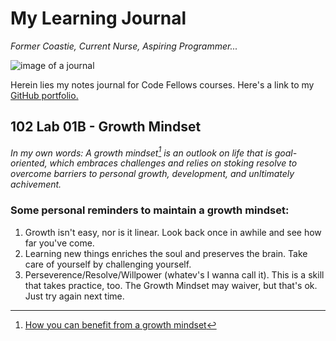 # My Learning Journal
_Former Coastie, Current Nurse, Aspiring Programmer..._

![image of a journal](https://encrypted-tbn0.gstatic.com/images?q=tbn:ANd9GcRCeTsOpZXh1DM1Xx1EZF19jRY3zo3NexiGVg&usqp=CAU)


Herein lies my notes journal for Code Fellows courses.
Here's a link to my [GitHub portfolio.](https://github.com/johnnybackus)

## 102 Lab 01B - Growth Mindset
_In my own words: A growth mindset[^1] is an outlook on life that is goal-oriented, which embraces challenges and relies on stoking resolve to overcome barriers to personal growth, development, and unltimately achivement._
### Some personal reminders to maintain a growth mindset:
1. Growth isn't easy, nor is it linear. Look back once in awhile and see how far you've come.
2. Learning new things enriches the soul and preserves the brain. Take care of yourself by challenging yourself.
3. Perseverence/Resolve/Willpower (whatev's I wanna call it). This is a skill that takes practice, too. The Growth Mindset may waiver, but that's ok. Just try again next time.

[^1]: [How you can benefit from a growth mindset](https://www.atlassian.com/blog/inside-atlassian/growth-mindset)
